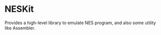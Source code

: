 # NESKit

Provides a high-level library to emulate NES program, and also
some utility like Assembler.
